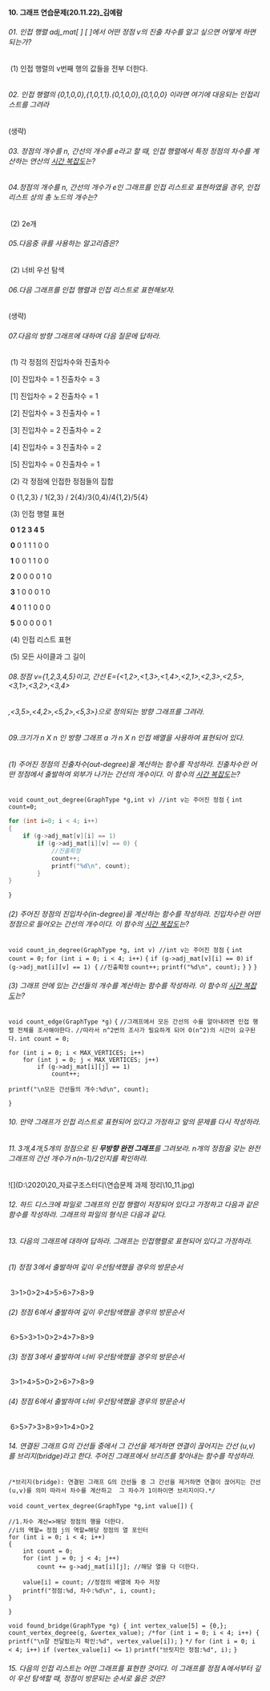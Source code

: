 #### 10. 그래프 연습문제(20.11.22)_김예람

###### 01. 인접 행렬 adj_mat[ ] [ ]에서 어떤 정점 v의 진출 차수를 알고 싶으면 어떻게 하면 되는가?

​      (1) 인접 행렬의 v번째 행의 값들을 전부 더한다.

###### 

###### 02. 인접 행렬의 {0,1,0,0},{1,0,1,1}.{0,1,0,0},{0,1,0,0} 이라면 여기에 대응되는 인접리스트를 그려라

(생략)

###### 03. 정점의 개수를 n, 간선의 개수를 e라고 할 때, 인접 행렬에서 특정 정점의 차수를 계산하는 연산의 <u>시간 복잡도</u>는?



###### 04.정점의 개수를 n, 간선의 개수가 e인 그래프를 인접 리스트로 표현하였을 경우, 인접 리스트 상의 총 노드의 개수는?

​     (2) 2e개



###### 05.다음중 큐를 사용하는 알고리즘은?

​     (2) 너비 우선 탐색



###### 06.다음 그래프를 인접 행렬과 인접 리스트로 표현해보자.

(생략)

###### 07.다음의 방향 그래프에 대하여 다음 질문에 답하라.

​    (1)  각 정점의 진입차수와 진출차수

​          [0] 진입차수 = 1 진출차수 = 3

​          [1] 진입차수 = 2 진출차수 = 1

​          [2] 진입차수 = 3 진출차수 = 1

​          [3] 진입차수 = 2 진출차수 = 2

​          [4] 진입차수 = 3 진출차수 = 2

​          [5] 진입차수 = 0 진출차수 = 1

​    (2)  각 정점에 인접한 정점들의 집합

​          0 {1,2,3} / 1{2,3} / 2{4}/3{0,4}/4{1,2}/5{4}

​    (3)  인접 행렬 표현

​              **0      1      2      3      4      5**

​       **0**     0      1      1      1      0      0

​       **1**     0      0      1      1      0      0

​       **2**     0      0      0      0      1      0

​       **3**     1      0      0      0      1      0

​       **4**     0      1      1      0      0      0

​       **5**     0      0      0      0      0      1

​    (4)  인접 리스트 표현

​    (5)  모든 사이클과 그 길이

###### 08.정점 v={1,2,3,4,5}이고, 간선 E={<1,2>,<1,3>,<1,4>,<2,1>,<2,3>,<2,5>,<3,1>,<3,2>,<3,4>

###### ,<3,5>,<4,2>,<5,2>,<5,3>}으로 정의되는 방향 그래프를 그려라.

###### 09.크기가 n X n 인 방향 그래프 a 가 n X n 인접 배열을 사용하여 표현되어 있다.

######      (1) 주어진 정점의 진출차수(out-degree)을 계산하는 함수를 작성하라. 진출차수란 어떤 정점에서 출발하여 외부가 나가는 간선의 개수이다. 이 함수의 <u>시간 복잡도</u>는?

`void count_out_degree(GraphType *g,int v) //int v는 주어진 정점`
`{` 
	`int count=0;`

```c
for (int i=0; i < 4; i++)
{
	if (g->adj_mat[v][i] == 1)
		if (g->adj_mat[i][v] == 0) {
			//진출확정
			count++;
			printf("%d\n", count);
		}		
}
```

`}`

######      (2) 주어진 정점의 진입차수(in-degree)을 계산하는 함수를 작성하라. 진입차수란 어떤 정점으로 들어오는 간선의 개수이다. 이 함수의 <u>시간 복잡도</u>는?

`void count_in_degree(GraphType *g, int v) //int v는 주어진 정점`
`{`
	`int count = 0;`
	`for (int i = 0; i < 4; i++)`
	`{`
		`if (g->adj_mat[v][i] == 0)`
			`if (g->adj_mat[i][v] == 1) {`
				`//진출확정`
				`count++;`
				`printf("%d\n", count);`
			`}`
	`}`
`}`

######      (3) 그래프 안에 있는 간선들의 개수를 계산하는 함수를 작성하라. 이 함수의 <u>시간 복잡도</u>는?

`void count_edge(GraphType *g)`
`{`
	`//그래프에서 모든 간선의 수를 알아내려면 인접 행렬 전체를 조사해야한다.`
	`//따라서 n^2번의 조사가 필요하게 되어 O(n^2)의 시간이 요구된다.`
	`int count = 0;`

	for (int i = 0; i < MAX_VERTICES; i++)
		for (int j = 0; j < MAX_VERTICES; j++)
			if (g->adj_mat[i][j] == 1)
				count++;
	
	printf("\n모든 간선들의 개수:%d\n", count);
`}`

###### 10. 만약 그래프가 인접 리스트로 표현되어 있다고 가정하고 앞의 문제를 다시 작성하라.

###### 11. 3개,4개,5개의 정점으로 된 **무방향 완전 그래프**를 그려보라. n개의 정점을 갖는 완전 그래프의 간선 개수가 n(n-1)/2인지를 확인하라.

![](D:\2020\20_자료구조스터디\연습문제 과제 정리\10_11.jpg)

###### 12. 하드 디스크에 파일로 그래프의 인접 행렬이 저장되어 있다고 가정하고 다음과 같은 함수를 작성하라. 그래프의 파일의 형식은 다음과 같다.

###### 13. 다음의 그래프에 대하여 답하라. 그래프는 인접행렬로 표현되어 있다고 가정하라.

######       (1) 정점 3에서 출발하여 깊이 우선탐색했을 경우의 방문순서

​           3>1>0>2>4>5>6>7>8>9

######       (2) 정점 6에서 출발하여 깊이 우선탐색했을 경우의 방문순서

​           6>5>3>1>0>2>4>7>8>9

######       (3) 정점 3에서 출발하여 너비 우선탐색했을 경우의 방문순서

​           3>1>4>5>0>2>6>7>8>9

######       (4) 정점 6에서 출발하여 너비 우선탐색했을 경우의 방문순서

​           6>5>7>3>8>9>1>4>0>2



###### 14. 연결된 그래프 G의 간선들 중에서 그 간선을 제거하면 연결이 끊어지는 간선 (u,v)를 브리지(bridge)라고 한다. 주어진 그래프에서 브리즈를 찾아내는 함수를 작성하라.

`/*브리지(bridge): 연결된 그래프 G의 간선들 중 그 간선을 제거하면 연결이 끊어지는 간선(u,v)를 의미
따라서 차수를 계산하고  그 차수가 1이하이면 브리지이다.*/`

`void count_vertex_degree(GraphType *g,int value[])`
`{`

	//1.차수 계산=>해당 정점의 행을 더한다.
	//i의 역할= 정점 j의 역할=해당 정점의 열 포인터
	for (int i = 0; i < 4; i++)
	{
		int count = 0;
		for (int j = 0; j < 4; j++)
			count += g->adj_mat[i][j]; //해당 열을 다 더한다.
	
		value[i] = count; //정점의 배열에 차수 저장
		printf("정점:%d, 차수:%d\n", i, count);
	}

`}`

`void found_bridge(GraphType *g)
{
	int vertex_value[5] = {0,};
	count_vertex_degree(g, &vertex_value);
	/*for (int i = 0; i < 4; i++) {`
		`printf("\n잘 전달됬는지 확인:%d", vertex_value[i]);`
	`}`
	`*/`
	`for (int i = 0; i < 4; i++)`
		`if (vertex_value[i] <= 1)`
			`printf("브릿지인 정점:%d", i);`
`}`

###### 15. 다음의 인접 리스트는 어떤 그래프를 표현한 것이다. 이 그래프를 정점 A에서부터 깊이 우선 탐색할 때, 정점이 방문되는 순서로 옳은 것은?

​       

